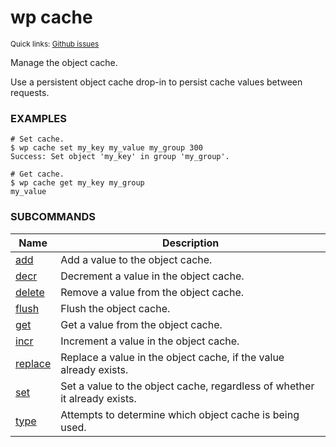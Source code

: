 # wp cache

<small>Quick links: <a href="https://github.com/wp-cli/wp-cli/issues?q=is%3Aopen+label%3Acommand%3Acache+sort%3Aupdated-desc">Github issues</a></small>

Manage the object cache.

Use a persistent object cache drop-in to persist cache values between requests.

### EXAMPLES

    # Set cache.
    $ wp cache set my_key my_value my_group 300
    Success: Set object 'my_key' in group 'my_group'.

    # Get cache.
    $ wp cache get my_key my_group
    my_value



### SUBCOMMANDS

<table>
	<thead>
	<tr>
		<th>Name</th>
		<th>Description</th>
	</tr>
	</thead>
	<tbody>
		<tr>
			<td><a href="/commands/cache/add/">add</a></td>
			<td>Add a value to the object cache.</td>
		</tr>
		<tr>
			<td><a href="/commands/cache/decr/">decr</a></td>
			<td>Decrement a value in the object cache.</td>
		</tr>
		<tr>
			<td><a href="/commands/cache/delete/">delete</a></td>
			<td>Remove a value from the object cache.</td>
		</tr>
		<tr>
			<td><a href="/commands/cache/flush/">flush</a></td>
			<td>Flush the object cache.</td>
		</tr>
		<tr>
			<td><a href="/commands/cache/get/">get</a></td>
			<td>Get a value from the object cache.</td>
		</tr>
		<tr>
			<td><a href="/commands/cache/incr/">incr</a></td>
			<td>Increment a value in the object cache.</td>
		</tr>
		<tr>
			<td><a href="/commands/cache/replace/">replace</a></td>
			<td>Replace a value in the object cache, if the value already exists.</td>
		</tr>
		<tr>
			<td><a href="/commands/cache/set/">set</a></td>
			<td>Set a value to the object cache, regardless of whether it already exists.</td>
		</tr>
		<tr>
			<td><a href="/commands/cache/type/">type</a></td>
			<td>Attempts to determine which object cache is being used.</td>
		</tr>
	</tbody>
</table>

